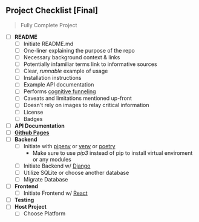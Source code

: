 Project Checklist [Final]
---
> Fully Complete Project 
- [ ] **README**
  - [ ] Initiate README.md
  - [ ] One-liner explaining the purpose of the repo
  - [ ] Necessary background context & links
  - [ ] Potentially infamiliar terms link to informative sources
  - [ ] Clear, *runnable* example of usage
  - [ ] Installation instructions
  - [ ] Example API documentation
  - [ ] Performs [cognitive funneling](https://github.com/noffle/art-of-readme#cognitive-funneling)
  - [ ] Caveats and limitations mentioned up-front
  - [ ] Doesn't rely on images to relay critical information
  - [ ] License
  - [ ] Badges
- [ ] **API Documentation**
- [ ] **[Github Pages](https://pages.github.com/)**
- [ ] **Backend**
  - [ ] Initiate with [pipenv](https://pypi.org/project/pipenv/) or [venv](https://docs.python.org/3/library/venv.html) or [poetry](https://python-poetry.org/)
      - Make sure to use *pip3* instead of pip to install virtual enviroment or any modules
  - [ ] Initiate Backend w/ [Django](https://docs.djangoproject.com/en/3.1/intro/tutorial01/)
  - [ ] Utilize SQLite or choose another database
  - [ ] Migrate Database
- [ ] **Frontend** 
  - [ ] Initiate Frontend w/ [React](https://reactjs.org/docs/create-a-new-react-app.html)
- [ ] **Testing**
- [ ] **Host Project**
  - [ ] Choose Platform
